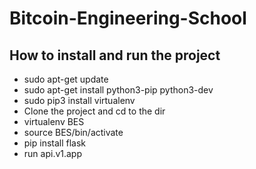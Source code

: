 # Bitcoin-Engineering-School

## How to install and run the project

- sudo apt-get update
- sudo apt-get install python3-pip python3-dev
- sudo pip3 install virtualenv
- Clone the project and cd to the dir
- virtualenv BES
- source BES/bin/activate
- pip install flask
- run api.v1.app
